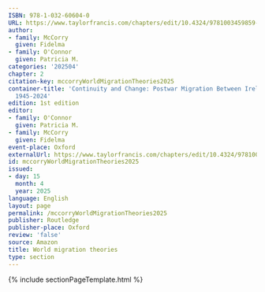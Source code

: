 ```yaml
---
ISBN: 978-1-032-60604-0
URL: https://www.taylorfrancis.com/chapters/edit/10.4324/9781003459859-2/world-migration-theories-fidelma-mccorry-patricia-connor
author:
- family: McCorry
  given: Fidelma
- family: O'Connor
  given: Patricia M.
categories: '202504'
chapter: 2
citation-key: mccorryWorldMigrationTheories2025
container-title: 'Continuity and Change: Postwar Migration Between Ireland and Australia
  1945-2024'
edition: 1st edition
editor:
- family: O'Connor
  given: Patricia M.
- family: McCorry
  given: Fidelma
event-place: Oxford
externalUrl: https://www.taylorfrancis.com/chapters/edit/10.4324/9781003459859-2/world-migration-theories-fidelma-mccorry-patricia-connor
id: mccorryWorldMigrationTheories2025
issued:
- day: 15
  month: 4
  year: 2025
language: English
layout: page
permalink: /mccorryWorldMigrationTheories2025
publisher: Routledge
publisher-place: Oxford
review: 'false'
source: Amazon
title: World migration theories
type: section
---
```

{% include sectionPageTemplate.html %}